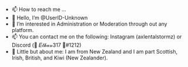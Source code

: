 - 📫 How to reach me ...
- 👋 Hello, I’m @UserID-Unknown
- 👀 I’m interested in Administration or Moderation through out any platform.
- 📫 You can contact me on the following: Instagram (axlentalstormz) or Discord (🌹 𝐸𝓉𝒽𝒶𝓃317 🥀#1212)
- 💞️ Little but about me: I am from New Zealand and I am part Scottish, Irish, British, and Kiwi (New Zealander). 

